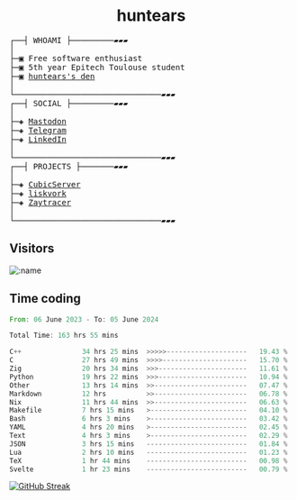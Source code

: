 <h1 align="center">
huntears
</h1>
<!-- <p align="center">
<img src=https://huntears.com/img/pfp.webp width=30%/>
</p>
<style>
img {
    border-radius: 50%;
}
</style> -->
<pre>
┌──┤ WHOAMI ├─────────▰▰▰
│
├─▣ Free software enthusiast
├─▣ 5th year Epitech Toulouse student
├─▣ <a href="https://huntears.com/">huntears's den</a>
│
└───────────────────────────────▰▰▰
┌──┤ SOCIAL ├─────────▰▰▰
│
├─◈ <a href="https://fosstodon.org/@huntears">Mastodon</a>
├─◈ <a href="https://t.me/huntears">Telegram</a>
├─◈ <a href="https://www.linkedin.com/in/alexandre-flion">LinkedIn</a>
│
└───────────────────────────────▰▰▰
┌──┤ PROJECTS ├───────▰▰▰
│
├─◈ <a href="https://github.com/CubicMC/cubic-server">CubicServer</a>
├─◈ <a href="https://github.com/Epitech/B-AIA-500_liskvork">liskvork</a>
├─◈ <a href="https://github.com/Miou-zora/Zaytracer">Zaytracer</a>
│
└───────────────────────────────▰▰▰
</pre>

## Visitors

![:name](https://count.getloli.com/get/@huntears?theme=rule34)

## Time coding

<!--START_SECTION:wakatime-->

```rust
From: 06 June 2023 - To: 05 June 2024

Total Time: 163 hrs 55 mins

C++               34 hrs 25 mins  >>>>>--------------------   19.43 %
C                 27 hrs 49 mins  >>>>---------------------   15.70 %
Zig               20 hrs 34 mins  >>>----------------------   11.61 %
Python            19 hrs 22 mins  >>>----------------------   10.94 %
Other             13 hrs 14 mins  >>-----------------------   07.47 %
Markdown          12 hrs          >>-----------------------   06.78 %
Nix               11 hrs 44 mins  >>-----------------------   06.63 %
Makefile          7 hrs 15 mins   >------------------------   04.10 %
Bash              6 hrs 3 mins    >------------------------   03.42 %
YAML              4 hrs 20 mins   >------------------------   02.45 %
Text              4 hrs 3 mins    >------------------------   02.29 %
JSON              3 hrs 15 mins   -------------------------   01.84 %
Lua               2 hrs 10 mins   -------------------------   01.23 %
TeX               1 hr 44 mins    -------------------------   00.98 %
Svelte            1 hr 23 mins    -------------------------   00.79 %
```

<!--END_SECTION:wakatime-->

[![GitHub Streak](https://streak-stats.demolab.com?user=huntears)](https://git.io/streak-stats)
